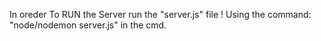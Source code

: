 In oreder To RUN the Server run the "server.js" file !
Using the command: "node/nodemon server.js" in the cmd.
